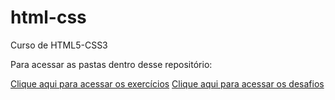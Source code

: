 # html-css
Curso de HTML5-CSS3

Para acessar as pastas dentro desse repositório:

<a href= "/exercicios">Clique aqui para acessar os exercícios</a>
<a href= "/desafios">Clique aqui para acessar os desafios</a>